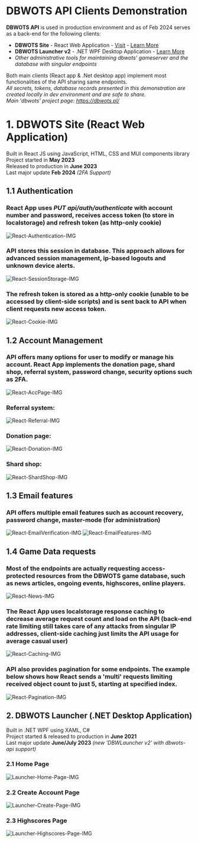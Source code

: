# DBWOTS API Clients Demonstration
 **DBWOTS API** is used in production environment and as of Feb 2024 serves as a back-end for the following clients:
- **DBWOTS Site** - React Web Application - [Visit](http://dbwots.ddns.net/) - [Learn More](#1-dbwots-site-react-web-application)
- **DBWOTS Launcher v2** - .NET WPF Desktop Application - [Learn More](#2-dbwots-launcher-net-desktop-application)
- *Other administrative tools for maintaining dbwots' gameserver and the database with singular endpoints*

Both main clients (React app & .Net desktop app) implement most functionalities of the API sharing same endpoints.<br>
*All secrets, tokens, database records presented in this demonstration are created locally in dev environment and are safe to share.*<br>
*Main 'dbwots' project page: https://dbwots.pl/*

# 1. DBWOTS Site (React Web Application)
Built in React JS using JavaScript, HTML, CSS and MUI components library<br>
Project started in **May 2023**<br>
Released to production in **June 2023**<br>
Last major update **Feb 2024** *(2FA Support)*<br>

## 1.1 Authentication
### React App uses *PUT api/auth/authenticate* with account number and password, receives access token (to store in localstorage) and refresh token (as http-only cookie)
![React-Authentication-IMG](resources/react/1.authentication.png)
### API stores this session in database. This approach allows for advanced session management, ip-based logouts and unknown device alerts.
![React-SessionStorage-IMG](resources/react/2.session-storage.png)
### The refresh token is stored as a http-only cookie (unable to be accessed by client-side scripts) and is sent back to API when client requests new access token.
![React-Cookie-IMG](resources/react/3.httponlycookie.png)

## 1.2 Account Management
### API offers many options for user to modify or manage his account. React App implements the donation page, shard shop, referral system, password change, security options such as 2FA.
![React-AccPage-IMG](resources/react/4.accountpage.png)
### Referral system:
![React-Referral-IMG](resources/react/7.referralsystem.png)
### Donation page:
![React-Donation-IMG](resources/react/6.donationpage.png)
### Shard shop:
![React-ShardShop-IMG](resources/react/8.shardshop.png)

## 1.3 Email features
### API offers multiple email features such as account recovery, password change, master-mode (for administration)
![React-EmailVerification-IMG](resources/react/10.EmailVerification.png)
![React-EmailFeatures-IMG](resources/react/11.EmailFeatures.png)

## 1.4 Game Data requests
### Most of the endpoints are actually requesting access-protected resources from the DBWOTS game database, such as news articles, ongoing events, highscores, online players.
![React-News-IMG](resources/react/14-online.png)
### The React App uses localstorage response caching to decrease average request count and load on the API (back-end rate limiting still takes care of any attacks from singular IP addresses, client-side caching just limits the API usage for average casual user)
![React-Caching-IMG](resources/react/13-caching.png)
### API also provides pagination for some endpoints. The example below shows how React sends a 'multi' requests limiting received object count to just 5, starting at specified index.
![React-Pagination-IMG](resources/react/12-pagination.png)



## 2. DBWOTS Launcher (.NET Desktop Application)
Built in .NET WPF using XAML, C#<br>
Project started & released to production in **June 2021**<br>
Last major update **June/July 2023** *(new 'DBWLauncher v2' with dbwots-api support)*<br>

### 2.1 Home Page
![Launcher-Home-Page-IMG](resources/launcher1.png?raw=true "Launcher Home Page")

### 2.2 Create Account Page
![Launcher-Create-Page-IMG](resources/launcher2.png?raw=true "Launcher Create Account Page")

### 2.3 Highscores Page
![Launcher-Highscores-Page-IMG](resources/launcher3.png?raw=true "Launcher Highscores Page")
